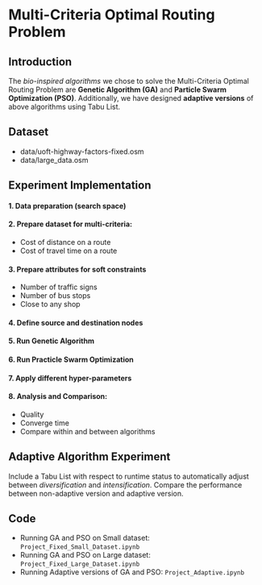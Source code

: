 # Multi-Criteria Optimal Routing Problem

## Introduction

The _bio-inspired algorithms_ we chose to solve the Multi-Criteria Optimal Routing Problem are __Genetic Algorithm (GA)__ and __Particle Swarm Optimization (PSO)__. Additionally, we have designed __adaptive versions__ of above algorithms using Tabu List.

## Dataset
- data/uoft-highway-factors-fixed.osm
- data/large_data.osm

## Experiment Implementation
#### 1. Data preparation (search space)

#### 2. Prepare dataset for multi-criteria:
- Cost of distance on a route
- Cost of travel time on a route

#### 3. Prepare attributes for soft constraints
- Number of traffic signs
- Number of bus stops
- Close to any shop

#### 4. Define source and destination nodes
#### 5. Run Genetic Algorithm
#### 6. Run Practicle Swarm Optimization
#### 7. Apply different hyper-parameters
#### 8. Analysis and Comparison:
- Quality
- Converge time
- Compare within and between algorithms

## Adaptive Algorithm Experiment
Include a Tabu List with respect to runtime status to automatically adjust between _diversification_ and _intensification_. Compare the performance between non-adaptive version and adaptive version.

## Code
- Running GA and PSO on Small dataset: `Project_Fixed_Small_Dataset.ipynb`
- Running GA and PSO on Large dataset: `Project_Fixed_Large_Dataset.ipynb`
- Running Adaptive versions of GA and PSO: `Project_Adaptive.ipynb`
